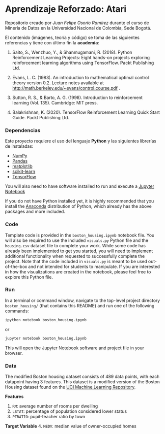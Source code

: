 # Aprendizaje Reforzado: Atari

Repositorio creado por *Juan Felipe Osorio Ramírez* durante el curso de Minería de Datos en la Universidad Nacional de Colombia, Sede Bogotá.

El contenido (imágenes, teoría y código) se toma de las siguientes referencias y tiene con último fin la **academia**:
1. Saito, S., Wenzhuo, Y., & Shanmugamani, R. (2018). Python Reinforcement Learning Projects: Eight hands-on projects exploring reinforcement learning algorithms using TensorFlow. Packt Publishing Ltd.

2. Evans, L. C. (1983). An introduction to mathematical optimal control theory version 0.2. Lecture notes available at http://math.berkeley.edu/~evans/control.course.pdf .

3. Sutton, R. S., & Barto, A. G. (1998). Introduction to reinforcement learning (Vol. 135). Cambridge: MIT press.

4. Balakrishnan, K. (2020). TensorFlow Reinforcement Learning Quick Start Guide. Packt Publishing Ltd.

### Dependencias

Este proyecto requiere el uso del lenguaje **Python** y las siguientes librerías de instaladas:

- [NumPy](http://www.numpy.org/)
- [Pandas](http://pandas.pydata.org/)
- [matplotlib](http://matplotlib.org/)
- [scikit-learn](http://scikit-learn.org/stable/)
- [TensorFlow](https://www.tensorflow.org/install/pip)

You will also need to have software installed to run and execute a [Jupyter Notebook](http://ipython.org/notebook.html)

If you do not have Python installed yet, it is highly recommended that you install the [Anaconda](http://continuum.io/downloads) distribution of Python, which already has the above packages and more included. 

### Code

Template code is provided in the `boston_housing.ipynb` notebook file. You will also be required to use the included `visuals.py` Python file and the `housing.csv` dataset file to complete your work. While some code has already been implemented to get you started, you will need to implement additional functionality when requested to successfully complete the project. Note that the code included in `visuals.py` is meant to be used out-of-the-box and not intended for students to manipulate. If you are interested in how the visualizations are created in the notebook, please feel free to explore this Python file.

### Run

In a terminal or command window, navigate to the top-level project directory `boston_housing/` (that contains this README) and run one of the following commands:

```bash
ipython notebook boston_housing.ipynb
```  
or
```bash
jupyter notebook boston_housing.ipynb
```

This will open the Jupyter Notebook software and project file in your browser.

### Data

The modified Boston housing dataset consists of 489 data points, with each datapoint having 3 features. This dataset is a modified version of the Boston Housing dataset found on the [UCI Machine Learning Repository](https://archive.ics.uci.edu/ml/datasets/Housing).

**Features**
1.  `RM`: average number of rooms per dwelling
2. `LSTAT`: percentage of population considered lower status
3. `PTRATIO`: pupil-teacher ratio by town

**Target Variable**
4. `MEDV`: median value of owner-occupied homes
